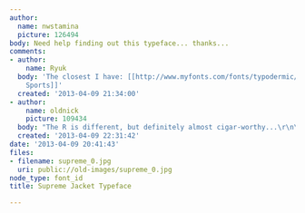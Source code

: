 ```yaml
---
author:
  name: nwstamina
  picture: 126494
body: Need help finding out this typeface... thanks...
comments:
- author:
    name: Ryuk
  body: 'The closest I have: [[http://www.myfonts.com/fonts/typodermic/octin-sports|Octin
    Sports]]'
  created: '2013-04-09 21:34:00'
- author:
    name: oldnick
    picture: 109434
  body: "The R is different, but definitely almost cigar-worthy...\r\n\r\nhttp://www.myfonts.com/fonts/nicksfonts/joe-college-nf/serif/"
  created: '2013-04-09 22:31:42'
date: '2013-04-09 20:41:43'
files:
- filename: supreme_0.jpg
  uri: public://old-images/supreme_0.jpg
node_type: font_id
title: Supreme Jacket Typeface

---
```

